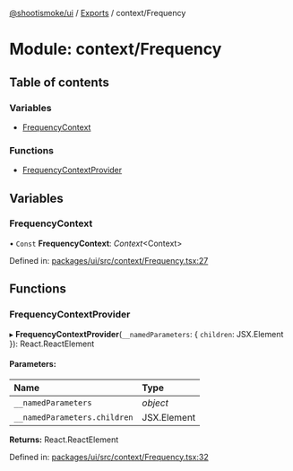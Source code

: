 [@shootismoke/ui](../README.md) / [Exports](../modules.md) / context/Frequency

# Module: context/Frequency

## Table of contents

### Variables

- [FrequencyContext](context_frequency.md#frequencycontext)

### Functions

- [FrequencyContextProvider](context_frequency.md#frequencycontextprovider)

## Variables

### FrequencyContext

• `Const` **FrequencyContext**: *Context*<Context\>

Defined in: [packages/ui/src/context/Frequency.tsx:27](https://github.com/shootismoke/common/blob/1e71707/packages/ui/src/context/Frequency.tsx#L27)

## Functions

### FrequencyContextProvider

▸ **FrequencyContextProvider**(`__namedParameters`: { `children`: JSX.Element  }): React.ReactElement

#### Parameters:

Name | Type |
:------ | :------ |
`__namedParameters` | *object* |
`__namedParameters.children` | JSX.Element |

**Returns:** React.ReactElement

Defined in: [packages/ui/src/context/Frequency.tsx:32](https://github.com/shootismoke/common/blob/1e71707/packages/ui/src/context/Frequency.tsx#L32)

